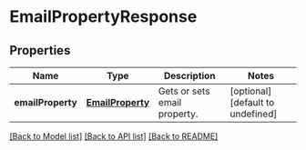 
# EmailPropertyResponse

## Properties
Name | Type | Description | Notes
------------ | ------------- | ------------- | -------------
**emailProperty** | [**EmailProperty**](EmailProperty.md) | Gets or sets email property.              | [optional] [default to undefined]



[[Back to Model list]](README.md#documentation-for-models) [[Back to API list]](README.md#documentation-for-api-endpoints) [[Back to README]](README.md)
